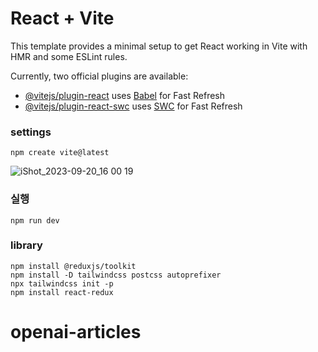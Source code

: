 # React + Vite

This template provides a minimal setup to get React working in Vite with HMR and some ESLint rules.

Currently, two official plugins are available:

- [@vitejs/plugin-react](https://github.com/vitejs/vite-plugin-react/blob/main/packages/plugin-react/README.md) uses [Babel](https://babeljs.io/) for Fast Refresh
- [@vitejs/plugin-react-swc](https://github.com/vitejs/vite-plugin-react-swc) uses [SWC](https://swc.rs/) for Fast Refresh

### settings

```
npm create vite@latest
```

![iShot_2023-09-20_16 00 19](https://github.com/gayoung106/openai-articles/assets/98731537/d78f3c36-a796-4774-a50e-7efa268468f8)

### 실행

```
npm run dev
```

### library

```
npm install @reduxjs/toolkit
npm install -D tailwindcss postcss autoprefixer
npx tailwindcss init -p
npm install react-redux
```

# openai-articles

